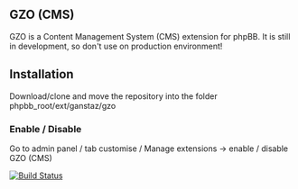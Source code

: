 ## GZO (CMS)
GZO is a Content Management System (CMS) extension for phpBB. It is still in development, so don't use on production environment!

## Installation
Download/clone and move the repository into the folder phpbb_root/ext/ganstaz/gzo

### Enable / Disable
Go to admin panel / tab customise / Manage extensions -> enable / disable GZO (CMS)

[![Build Status](https://github.com/GanstaZ/gzo/workflows/Tests/badge.svg)](https://github.com/GanstaZ/gzo)
